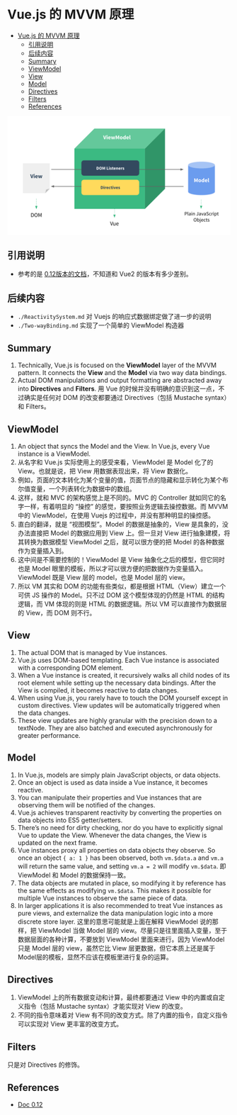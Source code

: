 # Vue.js 的 MVVM 原理


<!-- TOC -->

- [Vue.js 的 MVVM 原理](#vuejs-的-mvvm-原理)
    - [引用说明](#引用说明)
    - [后续内容](#后续内容)
    - [Summary](#summary)
    - [ViewModel](#viewmodel)
    - [View](#view)
    - [Model](#model)
    - [Directives](#directives)
    - [Filters](#filters)
    - [References](#references)

<!-- /TOC -->


<img src="../images/VueMVVM.png" width="600" style="display: block;" />


## 引用说明
* 参考的是 [0.12版本的文档](https://012.vuejs.org/guide/)，不知道和 Vue2 的版本有多少差别。


## 后续内容
* `./ReactivitySystem.md` 对 Vuejs 的响应式数据绑定做了进一步的说明
* `./Two-wayBinding.md` 实现了一个简单的 ViewModel 构造器


## Summary
1. Technically, Vue.js is focused on the **ViewModel** layer of the MVVM pattern. It connects the **View** and the **Model** via two way data bindings.
2. Actual DOM manipulations and output formatting are abstracted away into **Directives** and **Filters**. 用 Vue 的时候并没有明确的意识到这一点，不过确实是任何对 DOM 的改变都要通过 Directives（包括 Mustache syntax） 和 Filters。


## ViewModel
1. An object that syncs the Model and the View. In Vue.js, every Vue instance is a ViewModel.
2. 从名字和 Vue.js 实际使用上的感受来看，ViewModel 是 Model 化了的 View。也就是说，把 View 用数据表现出来，将 View 数据化。
3. 例如，页面的文本转化为某个变量的值，页面节点的隐藏和显示转化为某个布尔值变量，一个列表转化为数据中的数组。
4. 这样，就和 MVC 的架构感觉上是不同的。MVC 的 Controller 就如同它的名字一样，有着明显的 “操控” 的感觉，要按照业务逻辑去操控数据。而 MVVM 中的 ViewModel，在使用 Vuejs 的过程中，并没有那种明显的操控感。
5. 直白的翻译，就是 “视图模型”。Model 的数据是抽象的，View 是具象的，没办法直接把 Model 的数据应用到 View 上。但一旦对 View 进行抽象建模，将其转换为数据模型 ViewModel 之后，就可以很方便的把 Model 的各种数据作为变量插入到。
6. 这中间是不需要控制的！ViewModel 是 View 抽象化之后的模型，但它同时也是 Model 眼里的模板，所以才可以很方便的把数据作为变量插入。ViewModel 既是 View 层的 model，也是 Model 层的 view。
7. 所以 VM 其实和 DOM 的功能有些类似，都是根据 HTML（View）建立一个可供 JS 操作的 Model。只不过 DOM 这个模型体现的仍然是 HTML 的结构逻辑，而 VM 体现的则是 HTML 的数据逻辑。所以 VM 可以直接作为数据层的 View，而 DOM 则不行。


## View
1. The actual DOM that is managed by Vue instances.
2. Vue.js uses DOM-based templating. Each Vue instance is associated with a corresponding DOM element.
3. When a Vue instance is created, it recursively walks all child nodes of its root element while setting up the necessary data bindings. After the View is compiled, it becomes reactive to data changes.
4. When using Vue.js, you rarely have to touch the DOM yourself except in custom directives. View updates will be automatically triggered when the data changes.
5. These view updates are highly granular with the precision down to a textNode. They are also batched and executed asynchronously for greater performance.


## Model
1. In Vue.js, models are simply plain JavaScript objects, or data objects.
2. Once an object is used as data inside a Vue instance, it becomes reactive.
3. You can manipulate their properties and Vue instances that are observing them will be notified of the changes.
4. Vue.js achieves transparent reactivity by converting the properties on data objects into ES5 getter/setters.
5. There’s no need for dirty checking, nor do you have to explicitly signal Vue to update the View. Whenever the data changes, the View is updated on the next frame.
6. Vue instances proxy all properties on data objects they observe. So once an object `{ a: 1 }` has been observed, both `vm.$data.a` and `vm.a` will return the same value, and setting `vm.a = 2` will modify `vm.$data`. 即 ViewModel 和
Model 的数据保持一致。
7. The data objects are mutated in place, so modifying it by reference has the same effects as modifying `vm.$data`. This makes it possible for multiple Vue instances to observe the same piece of data.
8. In larger applications it is also recommended to treat Vue instances as pure views, and externalize the data manipulation logic into a more discrete store layer. 这里的意思可能就是上面在解释 ViewModel 说的那样，把 ViewModel 当做 Model 层的 view。尽量只是往里面插入变量，至于数据层面的各种计算，不要放到 ViewModel 里面来进行。因为 ViewModel 只是 Model 层的 view，虽然它比 View 层更数据，但它本质上还是属于 Model层的模板，显然不应该在模板里进行复杂的运算。


## Directives
1. ViewModel 上的所有数据变动和计算，最终都要通过 View 中的内置或自定义指令（包括 Mustache syntax）才能实现对 View 的改变。
2. 不同的指令意味着对 View 有不同的改变方式。除了内置的指令，自定义指令可以实现对 View 更丰富的改变方式。


## Filters
只是对 Directives 的修饰。


## References
* [Doc 0.12](https://012.vuejs.org/guide/#View)
